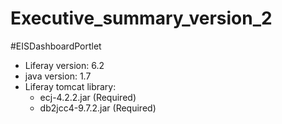 # Executive_summary_version_2

#EISDashboardPortlet
- Liferay version: 6.2
- java version: 1.7
- Liferay tomcat library: 
  - ecj-4.2.2.jar (Required)
  - db2jcc4-9.7.2.jar (Required)
